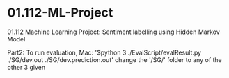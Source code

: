 # 01.112-ML-Project

01.112 Machine Learning Project: Sentiment labelling using Hidden Markov Model

Part2:
To run evaluation, Mac: '$python 3 ./EvalScript/evalResult.py ./SG/dev.out ./SG/dev.prediction.out'
change the '/SG/' folder to any of the other 3 given
